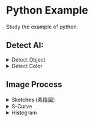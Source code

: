# Python Example
Study the example of python.

## Detect AI:

<details>
  
  <summary>Detect Object</summary>  
  
  * Docker File : [Download](./dockerfiles/Dockerfile.Detect_object)
  * Training module yolo.h5 : [Download](https://github.com/OlafenwaMoses/ImageAI/releases/download/1.0/yolo.h5)
  
  * File Name : [detect_object.py](./detect_ai/detect_object.py) 
  * Result
  
  <table width="100%" align="center" border="0">    
    <tr>
      <td width="50%" align="center">befor</td>
      <td width="50%" align="center">after</td>
    </tr>
    <tr>
      <td width="50%" align="center"><img src="./demo_image/brid_03.jpg" width="300"></td>
      <td width="50%" align="center"><img src="./reader.images/example_result_01.jpg" width="300"></td>
    </tr>    
  </table>
  
</details>

<details>
  
  <summary>Detect Color</summary>  
  
  * Docker File : [Download](./dockerfiles/Dockerfile.Detect_object)  
  
  * File Name : [detect_color_01.py](./detect_ai/detect_color_01.py) 
  * Result
  
  <table width="100%" align="center" border="0">    
    <tr>
      <td width="30%" align="center">Original</td>
      <td width="30%" align="center">Mask</td>
      <td width="30%" align="center">Result</td>
    </tr>
    <tr>
      <td width="30%" align="center"><img src="./demo_image/brid_02.jpg" width="300"></td>
      <td width="30%" align="center"><img src="./reader.images/detect_color_01_brid_02_mask.png" width="300"></td>
      <td width="30%" align="center"><img src="./reader.images/detect_color_01_brid_02_result.png" width="300"></td>
    </tr>    
  </table>
  
  * File Name : [detect_color_02.py](./detect_ai/detect_color_02.py) 
  * Result
  
  <table width="100%" align="center" border="0">    
    <tr>
      <td width="30%" align="center">Original</td>
      <td width="30%" align="center">Mask</td>
      <td width="30%" align="center">Result</td>
    </tr>
    <tr>
      <td width="30%" align="center"><img src="./demo_image/brid_03.jpg" width="300"></td>
      <td width="30%" align="center"><img src="./reader.images/detect_color_02_brid_03_mask.png" width="300"></td>
      <td width="30%" align="center"><img src="./reader.images/detect_color_02_brid_03_result.png" width="300"></td>
    </tr>    
  </table>
  
</details>

## Image Process

<details>
  
  <summary>Sketches (素描圖)</summary>
  
  * File Name : [sketches.py](./image_process/sketches.py)
  * Result
  
  <table width="100%" align="center" border="0">    
    <tr>
      <td width="30%" align="center">Original</td>
      <td width="30%" align="center">Color</td>
      <td width="30%" align="center">Gray</td>      
    </tr>
    <tr>
      <td width="30%" align="center"><img src="./demo_image/brid_01.jpg" width="300"></td>
      <td width="30%" align="center"><img src="./reader.images/sketches_01.png" width="300"></td>
      <td width="30%" align="center"><img src="./reader.images/sketches_02.png" width="300"></td>      
    </tr>
    <tr>
      <td width="30%" align="center">Original</td>
      <td width="30%" align="center">Color</td>
      <td width="30%" align="center">Gray</td>
    </tr>
    <tr>
      <td width="30%" align="center"><img src="./demo_image/brid_02.jpg" width="300"></td>
      <td width="30%" align="center"><img src="./reader.images/sketches_03.png" width="300"></td>
      <td width="30%" align="center"><img src="./reader.images/sketches_04.png" width="300"></td>
    </tr>
  </table>
  
</details>

<details>
  
  <summary>S-Curve</summary>
  
  * File Name : [s-curve_01.py](./image_process/s-curve_01.py)
  * Result
  
  <table width="100%" align="center" border="0">    
    <tr>
      <td width="30%" align="center">k = 0.1</td>
      <td width="30%" align="center">k = 0.05</td>         
    </tr>
    <tr>      
      <td width="50%" align="center"><img src="./reader.images/s-curve_0.1.png" width="500"></td>
      <td width="50%" align="center"><img src="./reader.images/s-curve_0.05.png" width="500"></td>      
    </tr>    
  </table>
  
</details>

<details>
  
  <summary>Histogram</summary>
  
  * File Name : [Histogram03.py](./image_process/Histogram03.py)
  * Result
  
  <table width="100%" align="center" border="0">    
    <tr>
      <td width="100%" align="center">Histogram Of RGB Images</td>           
    </tr>
    <tr>      
      <td width="100%" align="center"><img src="./reader.images/Histogram03.png"></td>
    </tr>    
  </table>
  
</details>